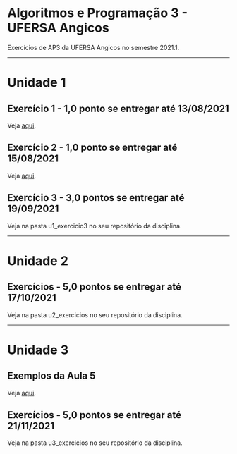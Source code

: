 # Algoritmos e Programação 3 - UFERSA Angicos
Exercícios de AP3 da UFERSA Angicos no semestre 2021.1.

---

# Unidade 1

## Exercício 1 - 1,0 ponto se entregar até 13/08/2021
Veja [aqui](u1_exercicio1/).

## Exercício 2 - 1,0 ponto se entregar até 15/08/2021
Veja [aqui](u1_exercicio2/).

## Exercício 3 - 3,0 pontos se entregar até 19/09/2021
Veja na pasta u1_exercicio3 no seu repositório da disciplina.

---

# Unidade 2
## Exercícios - 5,0 pontos se entregar até 17/10/2021
Veja na pasta u2_exercicios no seu repositório da disciplina.

---

# Unidade 3
## Exemplos da Aula 5
Veja [aqui](u3_exemplosAula5/).

## Exercícios - 5,0 pontos se entregar até 21/11/2021
Veja na pasta u3_exercicios no seu repositório da disciplina.
